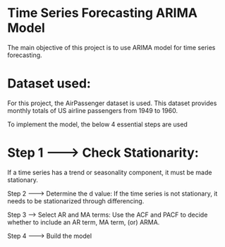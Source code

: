 # Time Series Forecasting ARIMA Model

The main objective of this project is to use ARIMA model for time series forecasting. 

# Dataset used:

For this project, the AirPassenger dataset is used. This dataset provides monthly totals of US airline passengers from 1949 to 1960. 

To implement the model, the below 4 essential steps are used

# Step 1 --->  Check Stationarity: 
If a time series has a trend or seasonality component, it must be made stationary.

Step 2 ---> Determine the d value: 
If the time series is not stationary, it needs to be stationarized through differencing.

Step 3 --> Select AR and MA terms: 
Use the ACF and PACF to decide whether to include an AR term, MA term, (or) ARMA.

Step 4 ---> Build the model
